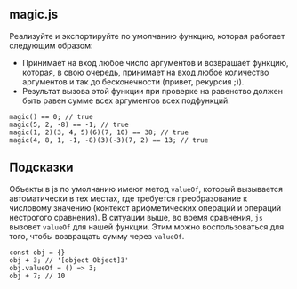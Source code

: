 ## magic.js

Реализуйте и экспортируйте по умолчанию функцию, которая работает следующим образом:

* Принимает на вход любое число аргументов и возвращает функцию, которая, в свою очередь, принимает на вход любое количество аргументов и так до бесконечности (привет, рекурсия ;)).
* Результат вызова этой функции при проверке на равенство должен быть равен сумме всех аргументов всех подфункций.

```
magic() == 0; // true
magic(5, 2, -8) == -1; // true
magic(1, 2)(3, 4, 5)(6)(7, 10) == 38; // true
magic(4, 8, 1, -1, -8)(3)(-3)(7, 2) == 13; // true
```

## Подсказки

Объекты в js по умолчанию имеют метод `valueOf`, который вызывается автоматически в тех местах, где требуется преобразование к числовому значению (контекст арифметических операций и операций нестрогого сравнения). В ситуации выше, во время сравнения, `js` вызовет `valueOf` для нашей функции. Этим можно воспользоваться для того, чтобы возвращать сумму через `valueOf`.

```
const obj = {}
obj + 3; // '[object Object]3'
obj.valueOf = () => 3;
obj + 7; // 10
```
